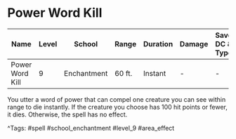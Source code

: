 # Power Word Kill

| Name | Level | School | Range | Duration | Damage | Save DC & Type |
|------|-------|--------|-------|----------|--------|----------------|
| Power Word Kill | 9 | Enchantment | 60 ft. | Instant | - | - |

You utter a word of power that can compel one creature you can see within range to die instantly. If the creature you choose has 100 hit points or fewer, it dies. Otherwise, the spell has no effect.

^Tags: #spell #school_enchantment #level_9 #area_effect